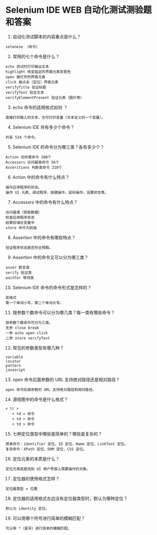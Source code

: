 # Selenium IDE WEB 自动化测试测验题和答案

1. 自动化测试脚本的内容重点是什么？   
```
selenese （命令）
```
2. 常用的七个命令是什么？   
```
echo 测试时打印输出文本
highlight 改变指定的界面元素背景色
open 被打开的界面元素
click 被点击（定位）界面元素
verifyTitle 验证标题
verifyText 验证文本
verifyElementPresent 验证元素（图片等）
```
3. echo 命令的适用格式如何 ？   
```
直接打印输入的文本，也可打印变量（文本定义的一个变量）。
```
4. Selenium IDE 共有多少个命令？   
```
共有 534 个命令。
```
5. Selenium IDE 的命令分为哪三类？各有多少个？   
```
Action 动作类命令 260个
Accessors 访问器类命令 56个
Asseritions 判断类命令 218个
```
6. Action 中的命令有什么特点？
```
操作应用程序的状态。
操作 UI 元素，调试程序，按键操作，鼠标操作，设置状态等。
```
7. Accessors 中的命令有什么特点？   
```
访问器类（获取数据）
检查应用程序状态
结果存储在变量中
store 命令为前缀
```
8. Assertion 中的命令有哪些特点？
```
验证程序状态是否符合预期。
```
9. Assertion 中的命令又可以分为哪三类？  
```
asser 断言类 
verify 验证类 
waitFor 等待类 
```
10. Selenium IDE 命令的命令形式是怎样的？   
```
驼峰式 
第一个单词小写，第二个单词大写。
```
11. 按参数个数命令可以分为哪几类？每一类有哪些命令？   
```
按参数个数命令可分为三类。
无参 close break 
一参 echo open click
二参 store verifyText
```
12. 常见的参数类型有哪几种？   
```
variable
locator
pattern
javascipt
```
13. open 命令后面参数的 URL 支持绝对路径还是相对路径？   
```
open 命令后面参数的 URL 支持绝对路径和相对路径。
```
14. 源视图中的命令是什么格式？   
```
< tr >
   < td > 命令
   < td > 命令
   < td > 命令
```
15. 七种定位类型中哪些是简单的？哪些是复杂的？   
```
简单命令：identifier 定位，ID 定位，Name 定位，LinkText 定位。
复杂命令：XPath 定位，DOM 定位，CSS 定位。
```
16. 定位元素的本质是什么？
```
定位元素就是找到 UI 用户界面上需要操作的对象。
```
17. 定位器的使用格式怎样？   
```
定位器类型 = 位置
```
18. 定位器的适用格式左边没有定位器类型时，默认为哪种定位？
```
默认为 identity 定位。
```
19. 可以用哪个符号进行简单的模糊匹配？   
```
可以用 *（星号）进行简单的模糊匹配。
```
